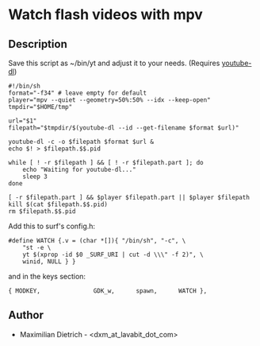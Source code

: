 Watch flash videos with mpv
===========================

Description
-----------

Save this script as ~/bin/yt and adjust it to your needs. (Requires [youtube-dl](http://rg3.github.io/youtube-dl/))


	#!/bin/sh
	format="-f34" # leave empty for default
	player="mpv --quiet --geometry=50%:50% --idx --keep-open"
	tmpdir="$HOME/tmp"
	
	url="$1"
	filepath="$tmpdir/$(youtube-dl --id --get-filename $format $url)"
	
	youtube-dl -c -o $filepath $format $url &
	echo $! > $filepath.$$.pid
	
	while [ ! -r $filepath ] && [ ! -r $filepath.part ]; do 
		echo "Waiting for youtube-dl..."
		sleep 3
	done
	
	[ -r $filepath.part ] && $player $filepath.part || $player $filepath
	kill $(cat $filepath.$$.pid)
	rm $filepath.$$.pid


Add this to surf's config.h:


	#define WATCH {.v = (char *[]){ "/bin/sh", "-c", \
		"st -e \
		yt $(xprop -id $0 _SURF_URI | cut -d \\\" -f 2)", \
		winid, NULL } }


and in the keys section:


	{ MODKEY,               GDK_w,      spawn,      WATCH },

 
Author
------
* Maximilian Dietrich - <dxm_at_lavabit_dot_com>

